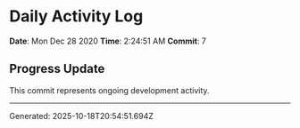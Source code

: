 # Daily Activity Log

**Date**: Mon Dec 28 2020
**Time**: 2:24:51 AM
**Commit**: 7

## Progress Update

This commit represents ongoing development activity.

---
Generated: 2025-10-18T20:54:51.694Z
